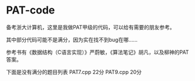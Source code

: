 # PAT-code

备考浙大计算机，这里是我做PAT甲级的代码，可以给有需要的朋友参考。

其中部分代码可能不是满分，因为实在找不到bug在哪……

参考书有《数据结构（C语言实现）》严蔚敏，《算法笔记》胡凡，以及柳神的PAT答案。

下面是没有满分的题目列表
PAT7.cpp 22分
PAT9.cpp 20分
